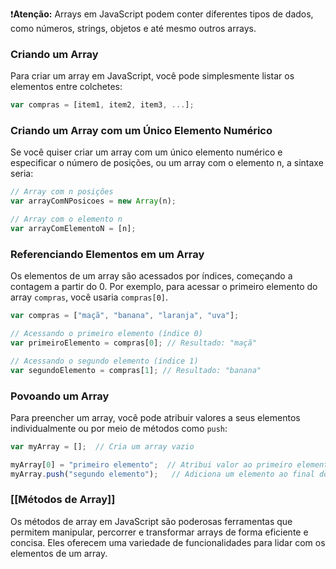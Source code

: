 ❗️**Atenção:**  Arrays em JavaScript podem conter diferentes tipos de dados, como números, strings, objetos e até mesmo outros arrays.
### Criando um Array

Para criar um array em JavaScript, você pode simplesmente listar os elementos entre colchetes:

```JavaScript
var compras = [item1, item2, item3, ...];
```

### Criando um Array com um Único Elemento Numérico

Se você quiser criar um array com um único elemento numérico e especificar o número de posições, ou um array com o elemento n, a sintaxe seria:

```JavaScript
// Array com n posições
var arrayComNPosicoes = new Array(n);

// Array com o elemento n
var arrayComElementoN = [n];
```

### Referenciando Elementos em um Array

Os elementos de um array são acessados por índices, começando a contagem a partir do 0. Por exemplo, para acessar o primeiro elemento do array `compras`, 
você usaria `compras[0]`.

```JavaScript
var compras = ["maçã", "banana", "laranja", "uva"];

// Acessando o primeiro elemento (índice 0)
var primeiroElemento = compras[0]; // Resultado: "maçã"

// Acessando o segundo elemento (índice 1)
var segundoElemento = compras[1]; // Resultado: "banana"
```

### Povoando um Array

Para preencher um array, você pode atribuir valores a seus elementos individualmente ou por meio de métodos como `push`:

```JavaScript
var myArray = [];  // Cria um array vazio

myArray[0] = "primeiro elemento";  // Atribui valor ao primeiro elemento
myArray.push("segundo elemento");   // Adiciona um elemento ao final do array
```

### [[Métodos de Array]]
Os métodos de array em JavaScript são poderosas ferramentas que permitem manipular, percorrer e transformar arrays de forma eficiente e concisa. Eles oferecem uma variedade de funcionalidades para lidar com os elementos de um array.

